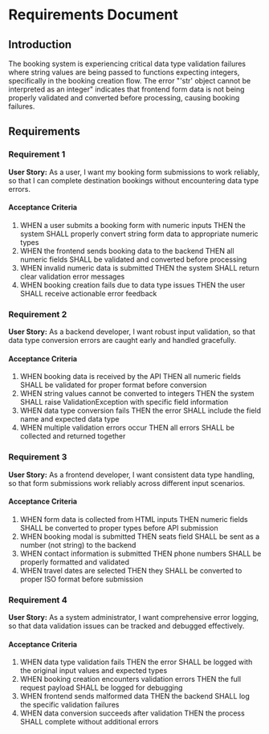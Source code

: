 # Requirements Document

## Introduction

The booking system is experiencing critical data type validation failures where string values are being passed to functions expecting integers, specifically in the booking creation flow. The error "'str' object cannot be interpreted as an integer" indicates that frontend form data is not being properly validated and converted before processing, causing booking failures.

## Requirements

### Requirement 1

**User Story:** As a user, I want my booking form submissions to work reliably, so that I can complete destination bookings without encountering data type errors.

#### Acceptance Criteria

1. WHEN a user submits a booking form with numeric inputs THEN the system SHALL properly convert string form data to appropriate numeric types
2. WHEN the frontend sends booking data to the backend THEN all numeric fields SHALL be validated and converted before processing
3. WHEN invalid numeric data is submitted THEN the system SHALL return clear validation error messages
4. WHEN booking creation fails due to data type issues THEN the user SHALL receive actionable error feedback

### Requirement 2

**User Story:** As a backend developer, I want robust input validation, so that data type conversion errors are caught early and handled gracefully.

#### Acceptance Criteria

1. WHEN booking data is received by the API THEN all numeric fields SHALL be validated for proper format before conversion
2. WHEN string values cannot be converted to integers THEN the system SHALL raise ValidationException with specific field information
3. WHEN data type conversion fails THEN the error SHALL include the field name and expected data type
4. WHEN multiple validation errors occur THEN all errors SHALL be collected and returned together

### Requirement 3

**User Story:** As a frontend developer, I want consistent data type handling, so that form submissions work reliably across different input scenarios.

#### Acceptance Criteria

1. WHEN form data is collected from HTML inputs THEN numeric fields SHALL be converted to proper types before API submission
2. WHEN booking modal is submitted THEN seats field SHALL be sent as a number (not string) to the backend
3. WHEN contact information is submitted THEN phone numbers SHALL be properly formatted and validated
4. WHEN travel dates are selected THEN they SHALL be converted to proper ISO format before submission

### Requirement 4

**User Story:** As a system administrator, I want comprehensive error logging, so that data validation issues can be tracked and debugged effectively.

#### Acceptance Criteria

1. WHEN data type validation fails THEN the error SHALL be logged with the original input values and expected types
2. WHEN booking creation encounters validation errors THEN the full request payload SHALL be logged for debugging
3. WHEN frontend sends malformed data THEN the backend SHALL log the specific validation failures
4. WHEN data conversion succeeds after validation THEN the process SHALL complete without additional errors